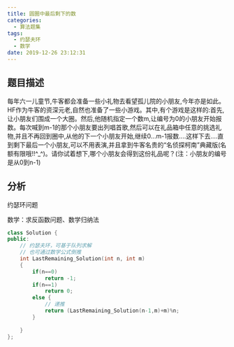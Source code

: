 ```yaml
---
title: 圆圈中最后剩下的数
categories:
  - 算法题集
tags:
  - 约瑟夫环
  - 数学
date: 2019-12-26 23:12:31
---
```


## 题目描述
每年六一儿童节,牛客都会准备一些小礼物去看望孤儿院的小朋友,今年亦是如此。HF作为牛客的资深元老,自然也准备了一些小游戏。其中,有个游戏是这样的:首先,让小朋友们围成一个大圈。然后,他随机指定一个数m,让编号为0的小朋友开始报数。每次喊到m-1的那个小朋友要出列唱首歌,然后可以在礼品箱中任意的挑选礼物,并且不再回到圈中,从他的下一个小朋友开始,继续0...m-1报数....这样下去....直到剩下最后一个小朋友,可以不用表演,并且拿到牛客名贵的“名侦探柯南”典藏版(名额有限哦!!^_^)。请你试着想下,哪个小朋友会得到这份礼品呢？(注：小朋友的编号是从0到n-1)

## 分析
约瑟环问题

数学：求反函数问题、数学归纳法

```cpp
class Solution {
public:
    // 约瑟夫环，可基于队列求解
    // 也可通过数学公式倒推
    int LastRemaining_Solution(int n, int m)
    {
        if(n==0)
            return -1;
        if(n==1)
            return 0;
        else {
            // 递推
            return (LastRemaining_Solution(n-1,m)+m)%n;
        }
            
    }
};
```